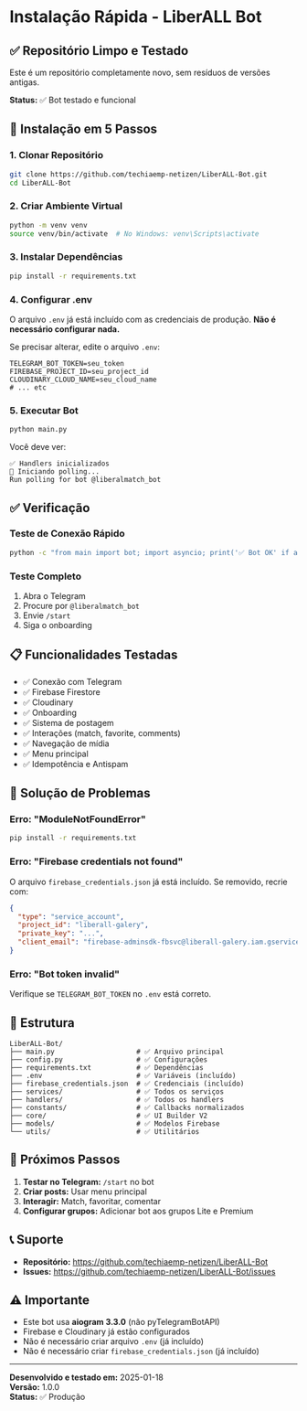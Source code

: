 # Instalação Rápida - LiberALL Bot

## ✅ Repositório Limpo e Testado

Este é um repositório completamente novo, sem resíduos de versões antigas.

**Status:** ✅ Bot testado e funcional

## 🚀 Instalação em 5 Passos

### 1. Clonar Repositório

```bash
git clone https://github.com/techiaemp-netizen/LiberALL-Bot.git
cd LiberALL-Bot
```

### 2. Criar Ambiente Virtual

```bash
python -m venv venv
source venv/bin/activate  # No Windows: venv\Scripts\activate
```

### 3. Instalar Dependências

```bash
pip install -r requirements.txt
```

### 4. Configurar .env

O arquivo `.env` já está incluído com as credenciais de produção. **Não é necessário configurar nada.**

Se precisar alterar, edite o arquivo `.env`:

```env
TELEGRAM_BOT_TOKEN=seu_token
FIREBASE_PROJECT_ID=seu_project_id
CLOUDINARY_CLOUD_NAME=seu_cloud_name
# ... etc
```

### 5. Executar Bot

```bash
python main.py
```

Você deve ver:

```
✅ Handlers inicializados
🔄 Iniciando polling...
Run polling for bot @liberalmatch_bot
```

## ✅ Verificação

### Teste de Conexão Rápido

```bash
python -c "from main import bot; import asyncio; print('✅ Bot OK' if asyncio.run(bot.get_me()) else '❌ Erro')"
```

### Teste Completo

1. Abra o Telegram
2. Procure por `@liberalmatch_bot`
3. Envie `/start`
4. Siga o onboarding

## 📋 Funcionalidades Testadas

- ✅ Conexão com Telegram
- ✅ Firebase Firestore
- ✅ Cloudinary
- ✅ Onboarding
- ✅ Sistema de postagem
- ✅ Interações (match, favorite, comments)
- ✅ Navegação de mídia
- ✅ Menu principal
- ✅ Idempotência e Antispam

## 🔧 Solução de Problemas

### Erro: "ModuleNotFoundError"

```bash
pip install -r requirements.txt
```

### Erro: "Firebase credentials not found"

O arquivo `firebase_credentials.json` já está incluído. Se removido, recrie com:

```json
{
  "type": "service_account",
  "project_id": "liberall-galery",
  "private_key": "...",
  "client_email": "firebase-adminsdk-fbsvc@liberall-galery.iam.gserviceaccount.com"
}
```

### Erro: "Bot token invalid"

Verifique se `TELEGRAM_BOT_TOKEN` no `.env` está correto.

## 📁 Estrutura

```
LiberALL-Bot/
├── main.py                    # ✅ Arquivo principal
├── config.py                  # ✅ Configurações
├── requirements.txt           # ✅ Dependências
├── .env                       # ✅ Variáveis (incluído)
├── firebase_credentials.json  # ✅ Credenciais (incluído)
├── services/                  # ✅ Todos os serviços
├── handlers/                  # ✅ Todos os handlers
├── constants/                 # ✅ Callbacks normalizados
├── core/                      # ✅ UI Builder V2
├── models/                    # ✅ Modelos Firebase
└── utils/                     # ✅ Utilitários
```

## 🎯 Próximos Passos

1. **Testar no Telegram:** `/start` no bot
2. **Criar posts:** Usar menu principal
3. **Interagir:** Match, favoritar, comentar
4. **Configurar grupos:** Adicionar bot aos grupos Lite e Premium

## 📞 Suporte

- **Repositório:** https://github.com/techiaemp-netizen/LiberALL-Bot
- **Issues:** https://github.com/techiaemp-netizen/LiberALL-Bot/issues

## ⚠️ Importante

- Este bot usa **aiogram 3.3.0** (não pyTelegramBotAPI)
- Firebase e Cloudinary já estão configurados
- Não é necessário criar arquivo `.env` (já incluído)
- Não é necessário criar `firebase_credentials.json` (já incluído)

---

**Desenvolvido e testado em:** 2025-01-18  
**Versão:** 1.0.0  
**Status:** ✅ Produção

